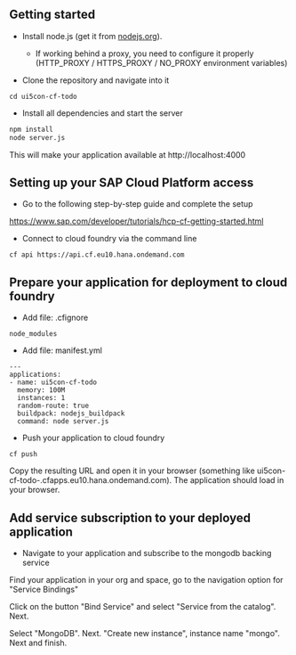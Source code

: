 ## Getting started

* Install node.js (get it from [nodejs.org](http://nodejs.org/)).
  * If working behind a proxy, you need to configure it properly (HTTP_PROXY / HTTPS_PROXY / NO_PROXY environment variables)

* Clone the repository and navigate into it
```
cd ui5con-cf-todo
```

* Install all dependencies and start the server
```sh
npm install
node server.js
```
This will make your application available at http://localhost:4000

## Setting up your SAP Cloud Platform access

* Go to the following step-by-step guide and complete the setup

https://www.sap.com/developer/tutorials/hcp-cf-getting-started.html


* Connect to cloud foundry via the command line
```
cf api https://api.cf.eu10.hana.ondemand.com
```

## Prepare your application for deployment to cloud foundry

* Add file: .cfignore
```
node_modules
```

* Add file: manifest.yml
```
---
applications:
- name: ui5con-cf-todo
  memory: 100M
  instances: 1
  random-route: true
  buildpack: nodejs_buildpack
  command: node server.js
```

* Push your application to cloud foundry
```
cf push
```

Copy the resulting URL and open it in your browser (something like ui5con-cf-todo-<somestring>.cfapps.eu10.hana.ondemand.com). The application should load in your browser.

## Add service subscription to your deployed application

* Navigate to your application and subscribe to the mongodb backing service

Find your application in your org and space, go to the navigation option for "Service Bindings"

Click on the button "Bind Service" and select "Service from the catalog". Next.

Select "MongoDB". Next. "Create new instance", instance name "mongo". Next and finish.
